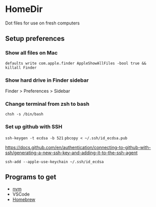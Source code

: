 # HomeDir
Dot files for use on fresh computers

## Setup preferences
### Show all files on Mac
`defaults write com.apple.finder AppleShowAllFiles -bool true && killall Finder`

### Show hard drive in Finder sidebar
Finder > Preferences > Sidebar

### Change terminal from zsh to bash
`chsh -s /bin/bash`

### Set up github with SSH
`ssh-keygen -t ecdsa -b 521`
`pbcopy < ~/.ssh/id_ecdsa.pub`

https://docs.github.com/en/authentication/connecting-to-github-with-ssh/generating-a-new-ssh-key-and-adding-it-to-the-ssh-agent

`ssh-add --apple-use-keychain ~/.ssh/id_ecdsa`

## Programs to get
- [nvm](https://github.com/nvm-sh/nvm)
- VSCode
- [Homebrew](https://phoenixnap.com/kb/install-homebrew-on-mac)
